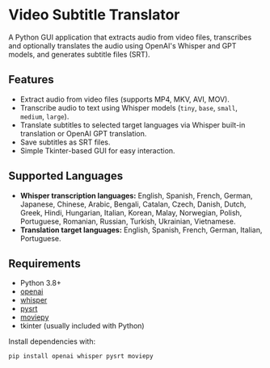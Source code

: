 # Video Subtitle Translator

A Python GUI application that extracts audio from video files, transcribes and optionally translates the audio using OpenAI's Whisper and GPT models, and generates subtitle files (SRT).

## Features

- Extract audio from video files (supports MP4, MKV, AVI, MOV).
- Transcribe audio to text using Whisper models (`tiny`, `base`, `small`, `medium`, `large`).
- Translate subtitles to selected target languages via Whisper built-in translation or OpenAI GPT translation.
- Save subtitles as SRT files.
- Simple Tkinter-based GUI for easy interaction.

## Supported Languages

- **Whisper transcription languages:** English, Spanish, French, German, Japanese, Chinese, Arabic, Bengali, Catalan, Czech, Danish, Dutch, Greek, Hindi, Hungarian, Italian, Korean, Malay, Norwegian, Polish, Portuguese, Romanian, Russian, Turkish, Ukrainian, Vietnamese.
- **Translation target languages:** English, Spanish, French, German, Italian, Portuguese.

## Requirements

- Python 3.8+
- [openai](https://pypi.org/project/openai/)
- [whisper](https://pypi.org/project/openai-whisper/)
- [pysrt](https://pypi.org/project/pysrt/)
- [moviepy](https://pypi.org/project/moviepy/)
- tkinter (usually included with Python)

Install dependencies with:

```bash
pip install openai whisper pysrt moviepy




